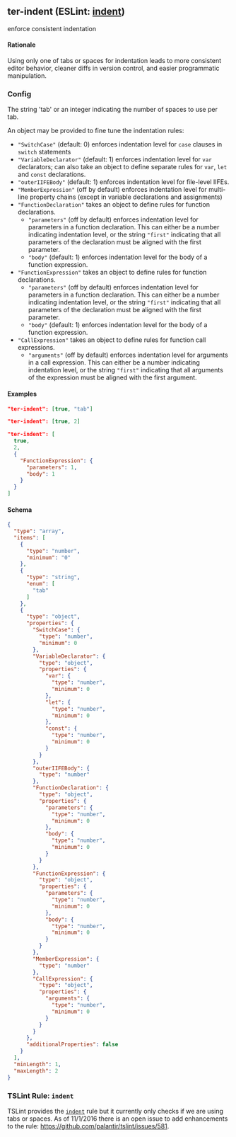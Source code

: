 <!-- Start:AutoDoc:: Modify `src/readme/rules.ts` and run `gulp readme` to update block -->
## ter-indent (ESLint: [indent](http://eslint.org/docs/rules/indent))

enforce consistent indentation

#### Rationale

Using only one of tabs or spaces for indentation leads to more consistent editor behavior,
cleaner diffs in version control, and easier programmatic manipulation.

### Config

The string 'tab' or an integer indicating the number of spaces to use per tab.

An object may be provided to fine tune the indentation rules:
      
  * `"SwitchCase"` (default: 0) enforces indentation level for `case` clauses in
                     `switch` statements
  * `"VariableDeclarator"` (default: 1) enforces indentation level for `var` declarators;
                             can also take an object to define separate rules for `var`,
                             `let` and `const` declarations.
  * `"outerIIFEBody"` (default: 1) enforces indentation level for file-level IIFEs.
  * `"MemberExpression"` (off by default) enforces indentation level for multi-line
                           property chains (except in variable declarations and assignments)
  * `"FunctionDeclaration"` takes an object to define rules for function declarations.
      * `"parameters"` (off by default) enforces indentation level for parameters in a
                         function declaration. This can either be a number indicating
                         indentation level, or the string `"first"` indicating that all
                         parameters of the declaration must be aligned with the first parameter.
      * `"body"` (default: 1) enforces indentation level for the body of a function expression.
  * `"FunctionExpression"` takes an object to define rules for function declarations.
      * `"parameters"` (off by default) enforces indentation level for parameters in a
                         function declaration. This can either be a number indicating
                         indentation level, or the string `"first"` indicating that all
                         parameters of the declaration must be aligned with the first parameter.
      * `"body"` (default: 1) enforces indentation level for the body of a function expression.
  * `"CallExpression"` takes an object to define rules for function call expressions.
      * `"arguments"` (off by default) enforces indentation level for arguments in a call
                        expression. This can either be a number indicating indentation level,
                        or the string `"first"` indicating that all arguments of the
                        expression must be aligned with the first argument.

#### Examples

```json
"ter-indent": [true, "tab"]
```

```json
"ter-indent": [true, 2]
```

```json
"ter-indent": [
  true,
  2,
  {
    "FunctionExpression": {
      "parameters": 1,
      "body": 1
    }
  }
]      
```
#### Schema

```json
{
  "type": "array",
  "items": [
    {
      "type": "number",
      "minimum": "0"
    },
    {
      "type": "string",
      "enum": [
        "tab"
      ]
    },
    {
      "type": "object",
      "properties": {
        "SwitchCase": {
          "type": "number",
          "minimum": 0
        },
        "VariableDeclarator": {
          "type": "object",
          "properties": {
            "var": {
              "type": "number",
              "minimum": 0
            },
            "let": {
              "type": "number",
              "minimum": 0
            },
            "const": {
              "type": "number",
              "minimum": 0
            }
          }
        },
        "outerIIFEBody": {
          "type": "number"
        },
        "FunctionDeclaration": {
          "type": "object",
          "properties": {
            "parameters": {
              "type": "number",
              "minimum": 0
            },
            "body": {
              "type": "number",
              "minimum": 0
            }
          }
        },
        "FunctionExpression": {
          "type": "object",
          "properties": {
            "parameters": {
              "type": "number",
              "minimum": 0
            },
            "body": {
              "type": "number",
              "minimum": 0
            }
          }
        },
        "MemberExpression": {
          "type": "number"
        },
        "CallExpression": {
          "type": "object",
          "properties": {
            "arguments": {
              "type": "number",
              "minimum": 0
            }
          }
        }
      },
      "additionalProperties": false
    }
  ],
  "minLength": 1,
  "maxLength": 2
}
```
<!-- End:AutoDoc -->

### TSLint Rule: `indent`

TSLint provides the [`indent`] rule but it currently only checks if we are using tabs or spaces.
As of 11/1/2016 there is an open issue to add enhancements to the rule: https://github.com/palantir/tslint/issues/581.

[`indent`]: http://palantir.github.io/tslint/rules/indent
